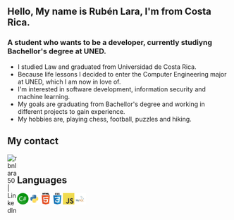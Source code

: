 ## Hello, My name is Rubén Lara, I'm from Costa Rica.
### A student who wants to be a developer, currently studiyng Bachellor's degree at UNED.

- I studied Law and graduated from Universidad de Costa Rica.
- Because life lessons I decided to enter the Computer Engineering major at UNED, which I am now in love of.
- I'm interested in software development, information security and machine learning.
- My goals are graduating from Bachellor's degree and working in different projects to gain experience.
- My hobbies are, playing chess, football, puzzles and hiking.

## My contact

[<img align="left" alt="rbnlara50 | LinkedIn" width="22px" src="https://cdn.jsdelivr.net/npm/simple-icons@v3/icons/linkedin.svg" />][linkedin]

<br/>

## Languages
<img align="left" alt="C#" width="26px" src="https://raw.githubusercontent.com/github/explore/80688e429a7d4ef2fca1e82350fe8e3517d3494d/topics/csharp/csharp.png"/>
<img align="left" alt="Python" width="26px" src="https://raw.githubusercontent.com/github/explore/80688e429a7d4ef2fca1e82350fe8e3517d3494d/topics/python/python.png"/>
<img align="left" alt="HTML5" width="26px" src="https://raw.githubusercontent.com/github/explore/80688e429a7d4ef2fca1e82350fe8e3517d3494d/topics/html/html.png" />
<img align="left" alt="CSS3" width="26px" src="https://raw.githubusercontent.com/github/explore/80688e429a7d4ef2fca1e82350fe8e3517d3494d/topics/css/css.png" />
<img align="left" alt="JavaScript" width="26px" src="https://raw.githubusercontent.com/github/explore/80688e429a7d4ef2fca1e82350fe8e3517d3494d/topics/javascript/javascript.png" />
<img align="left" alt="MySQL" width="26px" src="https://raw.githubusercontent.com/github/explore/80688e429a7d4ef2fca1e82350fe8e3517d3494d/topics/mysql/mysql.png" />





[linkedin]: https://linkedin.com/in/rbnlara50
